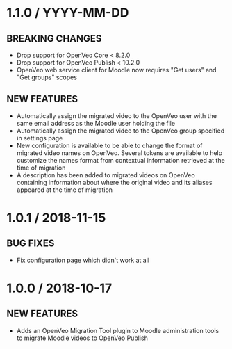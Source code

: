 # 1.1.0 / YYYY-MM-DD

## BREAKING CHANGES

- Drop support for OpenVeo Core &lt; 8.2.0
- Drop support for OpenVeo Publish &lt; 10.2.0
- OpenVeo web service client for Moodle now requires "Get users" and "Get groups" scopes

## NEW FEATURES

- Automatically assign the migrated video to the OpenVeo user with the same email address as the Moodle user holding the file
- Automatically assign the migrated video to the OpenVeo group specified in settings page
- New configuration is available to be able to change the format of migrated video names on OpenVeo. Several tokens are available to help customize the names format from contextual information retrieved at the time of migration
- A description has been added to migrated videos on OpenVeo containing information about where the original video and its aliases appeared at the time of migration

# 1.0.1 / 2018-11-15

## BUG FIXES

- Fix configuration page which didn't work at all

# 1.0.0 / 2018-10-17

## NEW FEATURES

- Adds an OpenVeo Migration Tool plugin to Moodle administration tools to migrate Moodle videos to OpenVeo Publish
